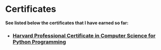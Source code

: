 # Certificates
**See listed below the certificates that I have earned so far:**

- ### [Harvard Professional Certificate in Computer Science for Python Programming](https://github.com/PeJiR/Harvard-s-Professional-Certificate-in-Computer-Science-for-Python-Programming.git)
